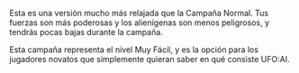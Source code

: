 Esta es una versión mucho más relajada que la Campaña Normal. Tus
fuerzas son más poderosas y los alienígenas son menos peligrosos, y
tendrás pocas bajas durante la campaña.

Esta campaña representa el nivel Muy Fácil, y es la opción para los
jugadores novatos que simplemente quieran saber en qué consiste UFO:AI.